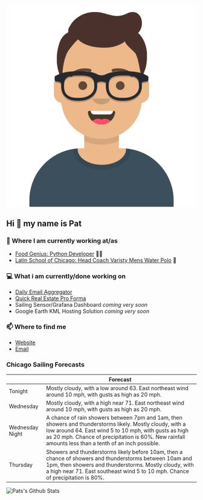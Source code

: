 [![Social banner for p-j-falconer](https://raw.githubusercontent.com/P-J-FALCONER/P-J-FALCONER/master/assets/avataaars.svg)](https://patfalconer.com/)
## Hi :wave: my name is Pat

### 💼 Where I am currently working at/as
- [Food Genius: Python Developer](https://getfoodgenius.com/) 🍔🐍
- [Latin School of Chicago: Head Coach Varisty Mens Water Polo](https://www.latinschool.org/) 🤽


### 💻 What i am currently/done working on
 - [Daily Email Aggregator](https://github.com/P-J-FALCONER/dott_daily_mail)
 - [Quick Real Estate Pro Forma](https://github.com/P-J-FALCONER/henry)
 - Sailing Sensor/Grafana Dashboard *coming very soon*
 - Google Earth KML Hosting Solution *coming very soon*

### 📫 Where to find me
 - [Website](https://patfalconer.com/)
 - [Email](mailto:patrick.j.falconer@gmail.com)


### Chicago Sailing Forecasts
|   | Forecast  |
|---|---|
| Tonight | Mostly cloudy, with a low around 63. East northeast wind around 10 mph, with gusts as high as 20 mph. |
| Wednesday | Mostly cloudy, with a high near 71. East northeast wind around 10 mph, with gusts as high as 20 mph. |
| Wednesday Night | A chance of rain showers between 7pm and 1am, then showers and thunderstorms likely. Mostly cloudy, with a low around 64. East wind 5 to 10 mph, with gusts as high as 20 mph. Chance of precipitation is 60%. New rainfall amounts less than a tenth of an inch possible. |
| Thursday | Showers and thunderstorms likely before 10am, then a chance of showers and thunderstorms between 10am and 1pm, then showers and thunderstorms. Mostly cloudy, with a high near 71. East southeast wind 5 to 10 mph. Chance of precipitation is 80%. |

![Pats's Github Stats](https://github-readme-stats.vercel.app/api?username=p-j-falconer&show_icons=true&theme=radical)
